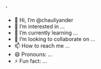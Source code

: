 '




- 👋 Hi, I’m @chauliyander
- 👀 I’m interested in ...
- 🌱 I’m currently learning ...
- 💞️ I’m looking to collaborate on ...
- 📫 How to reach me ...
- 😄 Pronouns: ...
- ⚡ Fun fact: ...

<!---
chauliyander/chauliyander is a ✨ special ✨ repository because its `README.md` (this file) appears on your GitHub profile.
You can click the Preview link to take a look at your changes.
--->
